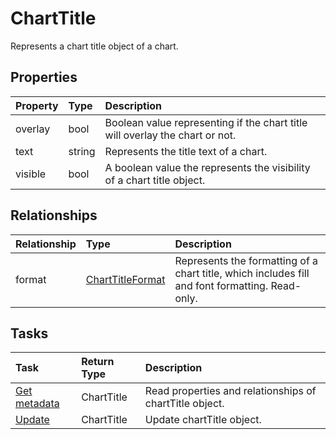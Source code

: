 # ChartTitle

Represents a chart title object of a chart.

## Properties
| Property	   | Type	|Description|
|:---------------|:--------|:----------|
|overlay|bool|Boolean value representing if the chart title will overlay the chart or not.|
|text|string|Represents the title text of a chart.|
|visible|bool|A boolean value the represents the visibility of a chart title object.|

## Relationships
| Relationship | Type	|Description|
|:---------------|:--------|:----------|
|format|[ChartTitleFormat](charttitleformat.md)|Represents the formatting of a chart title, which includes fill and font formatting. Read-only.|

## Tasks

| Task		   | Return Type	|Description|
|:---------------|:--------|:----------|
| [Get metadata](../api/charttitle_get.md) | ChartTitle |Read properties and relationships of chartTitle object.|
| [Update](../api/charttitle_update.md) | ChartTitle	|Update chartTitle object. |

